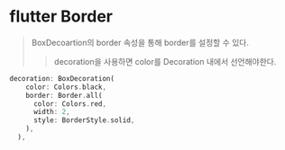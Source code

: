 # flutter Border

> BoxDecoartion의 border 속성을 통해 border를 설정할 수 있다.
>
> > decoration을 사용하면 color를 Decoration 내에서 선언해야한다.

```dart
decoration: BoxDecoration(
    color: Colors.black,
    border: Border.all(
      color: Colors.red,
      width: 2,
      style: BorderStyle.solid,
    ),
  ),
```
